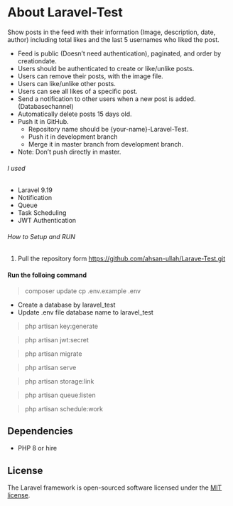 
# About Laravel-Test
Show posts in the feed with their information (Image, description, date, author)
including total likes and the last 5 usernames who liked the post.
- Feed is public (Doesn’t need authentication), paginated, and order by creationdate.
- Users should be authenticated to create or like/unlike posts.
- Users can remove their posts, with the image file.
- Users can like/unlike other posts.
- Users can see all likes of a specific post.
- Send a notification to other users when a new post is added. (Databasechannel)
- Automatically delete posts 15 days old.
- Push it in GitHub.
    - Repository name should be {your-name}-Laravel-Test.
    - Push it in development branch
    - Merge it in master branch from development branch.
- Note: Don’t push directly in master.

###### I used
- Laravel 9.19
- Notification
- Queue
- Task Scheduling
- JWT Authentication
###### How to Setup and RUN
1. Pull the repository form 
https://github.com/ahsan-ullah/Larave-Test.git

#### Run the folloing command
> composer update
> cp .env.example .env
- Create a database by laravel_test
- Update .env file database name to laravel_test
> php artisan key:generate

> php artisan jwt:secret

> php artisan migrate

> php artisan serve

> php artisan storage:link

> php artisan queue:listen

> php artisan schedule:work

## Dependencies
- PHP 8 or hire
## License

The Laravel framework is open-sourced software licensed under the [MIT license](https://opensource.org/licenses/MIT).
